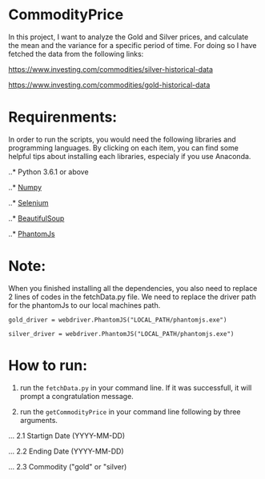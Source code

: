 # CommodityPrice
In this project, I want to analyze the Gold and Silver prices, and calculate the mean and the variance for a specific period of time. For doing so I have fetched the data from the following links:

https://www.investing.com/commodities/silver-historical-data


https://www.investing.com/commodities/gold-historical-data

# Requirenments:
In order to run the scripts, you would need the following libraries and programming languages. By clicking on each item,
you can find some helpful tips about installing each libraries, especialy if you use Anaconda.

..* Python 3.6.1 or above

..* [Numpy](https://anaconda.org/anaconda/numpy)

..* [Selenium](https://stackoverflow.com/questions/13287490/is-there-a-way-to-use-phantomjs-in-python)

..* [BeautifulSoup](https://anaconda.org/anaconda/beautifulsoup4)

..* [PhantomJs](https://stackoverflow.com/questions/13287490/is-there-a-way-to-use-phantomjs-in-python)


# Note:
When you finished installing all the dependencies, you also need to replace 2 lines of codes in the fetchData.py file. We need
to replace the driver path for the phantomJs to our local machines path.

`gold_driver = webdriver.PhantomJS("LOCAL_PATH/phantomjs.exe")`

`silver_driver = webdriver.PhantomJS("LOCAL_PATH/phantomjs.exe")`

# How to run:

1. run the `fetchData.py` in your command line. If it was successfull, it will prompt a congratulation message.

2. run the `getCommodityPrice` in your command line following by three arguments.

... 2.1 Startign Date (YYYY-MM-DD)

... 2.2 Ending Date (YYYY-MM-DD)

... 2.3 Commodity ("gold" or "silver)
